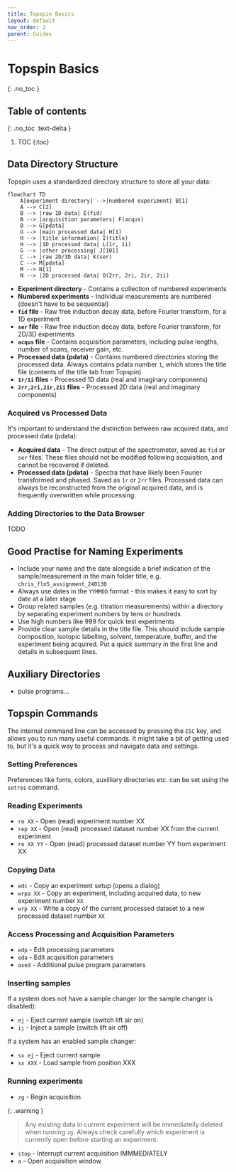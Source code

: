 ```yaml
---
title: Topspin Basics
layout: default
nav_order: 2
parent: Guides
---
```


# Topspin Basics
{: .no_toc }

## Table of contents
{: .no_toc .text-delta }

1. TOC
{:toc}

## Data Directory Structure

Topspin uses a standardized directory structure to store all your data:

```mermaid
flowchart TD
    A[experiment directory] -->|numbered experiment| B[1]
    A --> C[2]
    B --> |raw 1D data| E(fid)
    B --> |acquisition parameters| F(acqus)
    B --> G[pdata]
    G --> |main processed data| H[1]
    H --> |title information| I(title)
    H --> |1D processed data| L(1r, 1i)
    G --> |other processing| J[101]
    C --> |raw 2D/3D data| K(ser)
    C --> M[pdata]
    M --> N[1]
    N --> |2D processed data| O(2rr, 2ri, 2ir, 2ii)
```

- **Experiment directory** - Contains a collection of numbered experiments 
- **Numbered experiments** - Individual measurements are numbered (doesn't have to be sequential)
- **`fid` file** - Raw free induction decay data, before Fourier transform, for a 1D experiment
- **`ser` file** - Raw free induction decay data, before Fourier transform, for 2D/3D experiments
- **`acqus` file** - Contains acquisition parameters, including pulse lengths, number of scans, receiver gain, etc.
- **Processed data (pdata)** - Contains numbered directories storing the processed data. Always contains pdata number `1`, which stores the title file (contents of the title tab from Topspin)
- **`1r/1i` files** - Processed 1D data (real and imaginary components)
- **`2rr,2ri,2ir,2ii` files** - Processed 2D data (real and imaginary components)

### Acquired vs Processed Data 

It's important to understand the distinction between raw acquired data, and processed data (pdata):

- **Acquired data** - The direct output of the spectrometer, saved as `fid` or `ser` files. These files should not be modified following acquisition, and cannot be recovered if deleted.
- **Processed data (pdata)** - Spectra that have likely been Fourier transformed and phased. Saved as `1r` or `2rr` files. Processed data can always be reconstructed from the original acquired data, and is frequently overwritten while processing.

### Adding Directories to the Data Browser

TODO


## Good Practise for Naming Experiments 

- Include your name and the date alongside a brief indication of the sample/measurement in the main folder title, e.g. `chris_fln5_assignment_240130`
- Always use dates in the `YYMMDD` format - this makes it easy to sort by date at a later stage
- Group related samples (e.g. titration measurements) within a directory by separating experiment numbers by tens or hundreds
- Use high numbers like 999 for quick test experiments
- Provide clear sample details in the title file. This should include sample composition, isotopic labelling, solvent, temperature, buffer, and the experiment being acquired. Put a quick summary in the first line and details in subsequent lines.


## Auxiliary Directories 

- pulse programs...


## Topspin Commands

The internal command line can be accessed by pressing the `ESC` key, and allows you to run many useful commands. It might take a bit of getting used to, but it's a quick way to process and navigate data and settings.

### Setting Preferences 

Preferences like fonts, colors, auxilliary directories etc. can be set using the `setres` command.

### Reading Experiments 

- `re XX` - Open (read) experiment number XX
- `rep XX` - Open (read) processed dataset number XX from the current experiment
- `re XX YY` - Open (read) processed dataset number YY from experiment XX

### Copying Data

- `edc` - Copy an experiment setup (opens a dialog)
- `wrpa XX` - Copy an experiment, including acquired data, to new experiment number `XX`
- `wrp XX` - Write a copy of the current processed dataset to a new processed dataset number `XX`

### Access Processing and Acquisition Parameters

- `edp` - Edit processing parameters
- `eda` - Edit acquisition parameters 
- `ased` - Additional pulse program parameters


### Inserting samples

If a system does not have a sample changer (or the sample changer is disabled):
- `ej` - Eject current sample (switch lift air on)
- `ij` - Inject a sample (switch lift air off)

If a system has an enabled sample changer:
- `sx ej` - Eject current sample
- `sx XXX` - Load sample from position XXX

  
### Running experiments

- `zg` - Begin acquisition

{: .warning }
> Any existing data in current experiment will be immediatelly deleted when running `zg`. Always check carefully which experiment is currently open before starting an experiment.

- `stop` - Interrupt current acquisition IMMMEDIATELY
- `a` - Open acquisition window
